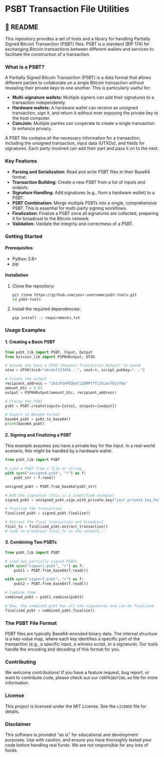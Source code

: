 # PSBT Transaction File Utilities

## 📝 README

This repository provides a set of tools and a library for handling Partially Signed Bitcoin Transaction (PSBT) files. PSBT is a standard (BIP 174) for exchanging Bitcoin transactions between different wallets and services to facilitate the construction of a transaction.

### What is a PSBT?

A Partially Signed Bitcoin Transaction (PSBT) is a data format that allows different parties to collaborate on a single Bitcoin transaction without revealing their private keys to one another. This is particularly useful for:

  * **Multi-signature wallets:** Multiple signers can add their signatures to a transaction independently.
  * **Hardware wallets:** A hardware wallet can receive an unsigned transaction, sign it, and return it without ever exposing the private key to the host computer.
  * **CoinJoin:** Multiple parties can cooperate to create a single transaction to enhance privacy.

A PSBT file contains all the necessary information for a transaction, including the unsigned transaction, input data (UTXOs), and fields for signatures. Each party involved can add their part and pass it on to the next.

### Key Features

  * **Parsing and Serialization:** Read and write PSBT files in their Base64 format.
  * **Transaction Building:** Create a new PSBT from a list of inputs and outputs.
  * **Signature Handling:** Add signatures (e.g., from a hardware wallet) to a PSBT.
  * **PSBT Combination:** Merge multiple PSBTs into a single, comprehensive PSBT. This is essential for multi-party signing workflows.
  * **Finalization:** Finalize a PSBT once all signatures are collected, preparing it for broadcast to the Bitcoin network.
  * **Validation:** Validate the integrity and correctness of a PSBT.

### Getting Started

#### Prerequisites

  * Python 3.8+
  * pip

#### Installation

1.  Clone the repository:
    ```bash
    git clone https://github.com/your-username/psbt-tools.git
    cd psbt-tools
    ```
2.  Install the required dependencies:
    ```bash
    pip install -r requirements.txt
    ```

### Usage Examples

#### 1\. Creating a Basic PSBT

```python
from psbt_lib import PSBT, Input, Output
from bitcoin_lib import P2PKHOutput, UTXO

# Assume you have a UTXO (Unspent Transaction Output) to spend
utxo = UTXO(txid="abcdef123456...", vout=0, script_pubkey="...")

# Create the output
recipient_address = "1A1zP1eP5QGefi2DMPTfTL5SLmv7DivfNa"
amount_btc = 0.01
output = P2PKHOutput(amount_btc, recipient_address)

# Create the PSBT
psbt = PSBT.create(inputs=[utxo], outputs=[output])

# Export to Base64 format
base64_psbt = psbt.to_base64()
print(base64_psbt)
```

#### 2\. Signing and Finalizing a PSBT

This example assumes you have a private key for the input. In a real-world scenario, this might be handled by a hardware wallet.

```python
from psbt_lib import PSBT

# Load a PSBT from a file or string
with open("unsigned.psbt", "r") as f:
    psbt_str = f.read()

unsigned_psbt = PSBT.from_base64(psbt_str)

# Add the signature (this is a simplified example)
signed_psbt = unsigned_psbt.sign_with_private_key("your_private_key_here")

# Finalize the transaction
finalized_psbt = signed_psbt.finalize()

# Extract the final transaction and broadcast
final_tx = finalized_psbt.extract_transaction()
# Code to broadcast final_tx to the network...
```

#### 3\. Combining Two PSBTs

```python
from psbt_lib import PSBT

# Load two partially signed PSBTs
with open("signer1.psbt", "r") as f:
    psbt1 = PSBT.from_base64(f.read())

with open("signer2.psbt", "r") as f:
    psbt2 = PSBT.from_base64(f.read())

# Combine them
combined_psbt = psbt1.combine(psbt2)

# Now, the combined_psbt has all the signatures and can be finalized
finalized_psbt = combined_psbt.finalize()
```

### The PSBT File Format

PSBT files are typically Base64-encoded binary data. The internal structure is a key-value map, where each key identifies a specific part of the transaction (e.g., a specific input, a witness script, or a signature). Our tools handle the encoding and decoding of this format for you.

### Contributing

We welcome contributions\! If you have a feature request, bug report, or want to contribute code, please check out our `CONTRIBUTING.md` file for more information.

### License

This project is licensed under the MIT License. See the `LICENSE` file for details.

### Disclaimer

This software is provided "as is" for educational and development purposes. Use with caution, and ensure you have thoroughly tested your code before handling real funds. We are not responsible for any loss of funds.
